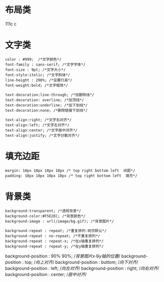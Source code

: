 # 布局类
111c
c

# 文字类
    color : #999;  /*文字颜色*/
    font-family : sans-serif; /*文字字体*/
    font-size : 9pt; /*文字大小*/
    font-style:itelic; /*文字斜体*/
    line-height : 200%; /*设置行高*/
    font-weight:bold; /*文字粗体*/

    text-decoration:line-through; /*加删除线*/
    text-decoration: overline; /*加顶线*/
    text-decoration:underline; /*加下划线*/
    text-decoration:none; /*删除链接下划线*/

    text-align:right; /*文字右对齐*/ 
    text-align:left; /*文字左对齐*/
    text-align:center; /*文字居中对齐*/
    text-align:justify; /*文字分散对齐*/

# 填充边距
    margin: 10px 10px 10px 10px /* top right bottom left  间距*/
    padding: 10px 10px 10px 10px /* top right bottom left  填充*/

# 背景类
    background:transparent; /*透视背景*/ 
    background-color:#F5E2EC; /*背景颜色*/ 
    background-image : url(/image/bg.gif); /*背景图片*/

    background-repeat : repeat; /*重复排列-网页默认*/
    background-repeat : no-repeat; /*不重复排列*/
    background-repeat : repeat-x; /*在x轴重复排列*/
    background-repeat : repeat-y; /*在y轴重复排列*/

background-position : 90% 90%; /*背景图片x与y轴的位置*/
    background-position : top; /*向上对齐*/
    background-position : buttom; /*向下对齐*/
    background-position : left; /*向左对齐*/
    background-position : right; /*向右对齐*/
    background-position : center; /*居中对齐*/


